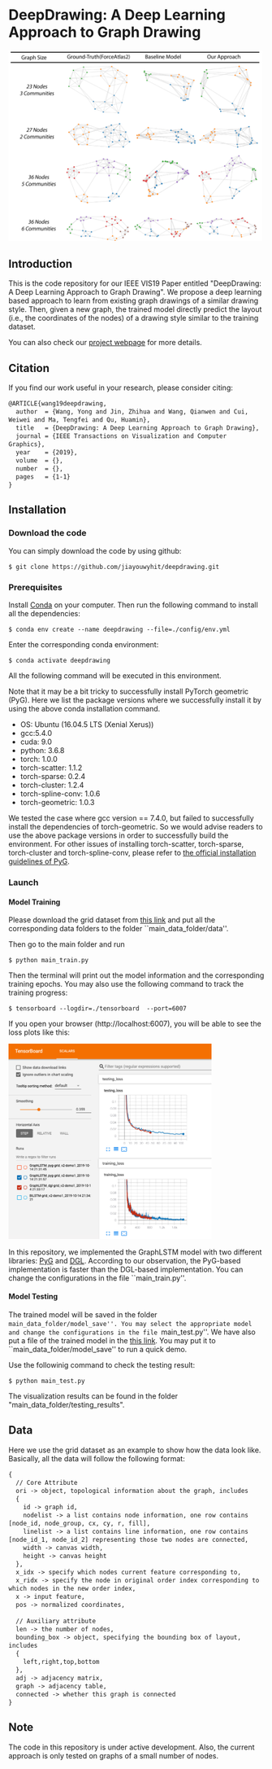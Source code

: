 # DeepDrawing: A Deep Learning Approach to Graph Drawing

<img src="./figs/deepDrawing-example.png" width="500">

## Introduction
This is the code repository for our IEEE VIS19 Paper entitled "DeepDrawing: A Deep Learning Approach to Graph Drawing". We propose a deep learning based approach to learn from existing graph drawings of a similar drawing style. Then, given a new graph, the trained model directly predict the layout (i.e., the coordinates of the nodes) of a drawing style similar to the training dataset.

You can also check our [project webpage](http://yong-wang.org/proj/deepDrawing.html) for more details.

## Citation
If you find our work useful in your research, please consider citing:
```
@ARTICLE{wang19deepdrawing, 
  author  = {Wang, Yong and Jin, Zhihua and Wang, Qianwen and Cui, Weiwei and Ma, Tengfei and Qu, Huamin},
  title   = {DeepDrawing: A Deep Learning Approach to Graph Drawing},
  journal = {IEEE Transactions on Visualization and Computer Graphics},
  year    = {2019}, 
  volume  = {}, 
  number  = {}, 
  pages   = {1-1}
}
```

## Installation




### Download the code
You can simply download the code by using github:
```
$ git clone https://github.com/jiayouwyhit/deepdrawing.git
```

### Prerequisites
Install [Conda](https://docs.conda.io/en/latest/) on your computer. Then run the following command to install all the dependencies:
```
$ conda env create --name deepdrawing --file=./config/env.yml
```
Enter the corresponding conda environment:
```
$ conda activate deepdrawing
```
All the following command will be executed in this environment.

Note that it may be a bit tricky to successfully install PyTorch geometric (PyG). Here we list the package versions where we successfully install it by using the above conda installation command.

- OS: Ubuntu (16.04.5 LTS (Xenial Xerus))
- gcc:5.4.0
- cuda: 9.0
- python: 3.6.8
- torch: 1.0.0
- torch-scatter: 1.1.2
- torch-sparse: 0.2.4
- torch-cluster: 1.2.4
- torch-spline-conv: 1.0.6
- torch-geometric: 1.0.3

We tested the case where gcc version == 7.4.0, but failed to successfully install the dependencies of torch-geometric. So we would advise readers to use the above package versions in order to successfully build the environment. For other issues of installing torch-scatter, torch-sparse, torch-cluster and torch-spline-conv, please refer to [the official installation guidelines of PyG](https://pytorch-geometric.readthedocs.io/en/latest/notes/installation.html).

### Launch

#### Model Training
Please download the grid dataset from [this link](https://drive.google.com/drive/folders/1LjxuVp_eIA3Z0CT7ctFr-U3tmakVj2aR?usp=sharing) and put all the corresponding data folders to the folder ``main_data_folder/data''.

Then go to the main folder and run 
```
$ python main_train.py
```
Then the terminal will print out the model information and the corresponding training epochs. You may also use the following command to track the training progress:
```
$ tensorboard --logdir=./tensorboard  --port=6007
```


If you open your browser (http://localhost:6007), you will be able to see the loss plots like this:

<img src="./figs/training-loss.png" width="400">



In this repository, we implemented the GraphLSTM model with two different libraries: [PyG](https://github.com/rusty1s/pytorch_geometric) and [DGL](https://docs.dgl.ai/tutorials/models/index.html). According to our observation, the PyG-based implementation is faster than the DGL-based implementation. You can change the configurations in the file ``main_train.py''.

#### Model Testing
The trained model will be saved in the folder ``main_data_folder/model_save''. You may select the appropriate model and change the configurations in the file ``main_test.py''. We have also put a file of the trained model in the [this link](https://drive.google.com/drive/folders/1LjxuVp_eIA3Z0CT7ctFr-U3tmakVj2aR?usp=sharing). You may put it to ``main_data_folder/model_save'' to run a quick demo. 

Use the followinig command to check the testing result:
```
$ python main_test.py
```
The visualization results can be found in the folder "main_data_folder/testing_results".

## Data
Here we use the grid dataset as an example to show how the data look like. Basically, all the data will follow the following format:
```
{
  // Core Attribute
  ori -> object, topological information about the graph, includes
  {
    id -> graph id,
    nodelist -> a list contains node information, one row contains [node_id, node_group, cx, cy, r, fill],
    linelist -> a list contains line information, one row contains [node_id_1, node_id_2] representing those two nodes are connected,
    width -> canvas width,
    height -> canvas height
  },
  x_idx -> specify which nodes current feature corresponding to,
  x_ridx -> specify the node in original order index corresponding to which nodes in the new order index,
  x -> input feature,
  pos -> normalized coordinates,

  // Auxiliary attribute
  len -> the number of nodes,
  bounding_box -> object, specifying the bounding box of layout, includes
  {
    left,right,top,bottom
  },
  adj -> adjacency matrix,
  graph -> adjacency table,
  connected -> whether this graph is connected
}
```

## Note
The code in this repository is under active development. Also, the current approach is only tested on graphs of a small number of nodes.